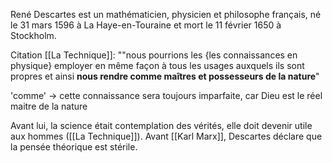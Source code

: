 René Descartes est un mathématicien, physicien et philosophe français, né le 31 mars 1596 à La Haye-en-Touraine et mort le 11 février 1650 à Stockholm. 

Citation [[La Technique]]:
""nous pourrions les {les connaissances en physique} employer en même façon à tous les usages     auxquels ils sont propres et ainsi **nous rendre comme maîtres et possesseurs de la nature**"

'comme'  -> cette connaissance sera toujours imparfaite, car Dieu est le réel maitre de la nature

Avant lui, la science était contemplation des vérités, elle doit devenir utile aux hommes
([[La Technique]]). Avant [[Karl Marx]], Descartes déclare que la pensée théorique est stérile.
